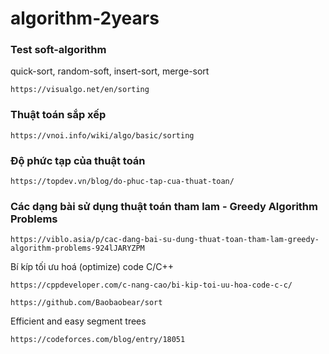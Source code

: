 # algorithm-2years
### Test soft-algorithm
quick-sort, random-soft, insert-sort, merge-sort
```
https://visualgo.net/en/sorting
```
### Thuật toán sắp xếp
```
https://vnoi.info/wiki/algo/basic/sorting
```
### Độ phức tạp của thuật toán
```
https://topdev.vn/blog/do-phuc-tap-cua-thuat-toan/
```
### Các dạng bài sử dụng thuật toán tham lam - Greedy Algorithm Problems
```
https://viblo.asia/p/cac-dang-bai-su-dung-thuat-toan-tham-lam-greedy-algorithm-problems-924lJARYZPM
```
Bí kíp tối ưu hoá (optimize) code C/C++
```
https://cppdeveloper.com/c-nang-cao/bi-kip-toi-uu-hoa-code-c-c/
```
```
https://github.com/Baobaobear/sort
```
Efficient and easy segment trees
```
https://codeforces.com/blog/entry/18051
```
